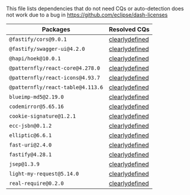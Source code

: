 This file lists dependencies that do not need CQs or auto-detection does not work due to a bug in https://github.com/eclipse/dash-licenses

| Packages | Resolved CQs |
| --- | --- |
| `@fastify/cors@9.0.1` | [clearlydefined](https://clearlydefined.io/definitions/npm/npmjs/@fastify/cors/9.0.1) |
| `@fastify/swagger-ui@4.2.0` | [clearlydefined](https://clearlydefined.io/definitions/npm/npmjs/@fastify/swagger-ui/4.2.0) |
| `@hapi/hoek@10.0.1` | [clearlydefined](https://clearlydefined.io/definitions/npm/npmjs/@hapi/hoek/10.0.1) |
| `@patternfly/react-core@4.278.0` | [clearlydefined](https://clearlydefined.io/definitions/npm/npmjs/@patternfly/react-core/4.278.0) |
| `@patternfly/react-icons@4.93.7` | [clearlydefined](https://clearlydefined.io/definitions/npm/npmjs/@patternfly/react-icons/4.93.7) |
| `@patternfly/react-table@4.113.6` | [clearlydefined](https://clearlydefined.io/definitions/npm/npmjs/@patternfly/react-table/4.113.6) |
| `blueimp-md5@2.19.0` | [clearlydefined](https://clearlydefined.io/definitions/npm/npmjs/-/blueimp-md5/2.19.0) |
| `codemirror@5.65.16` | [clearlydefined](https://clearlydefined.io/definitions/npm/npmjs/-/codemirror/5.65.16) |
| `cookie-signature@1.2.1` | [clearlydefined](https://clearlydefined.io/definitions/npm/npmjs/-/cookie-signature/1.2.1) |
| `ecc-jsbn@0.1.2` | [clearlydefined](https://clearlydefined.io/definitions/npm/npmjs/-/ecc-jsbn/0.1.2) |
| `elliptic@6.6.1` | [clearlydefined](https://clearlydefined.io/definitions/npm/npmjs/-/elliptic/6.6.1) |
| `fast-uri@2.4.0` | [clearlydefined](https://clearlydefined.io/definitions/npm/npmjs/-/fast-uri/2.4.0) |
| `fastify@4.28.1` | [clearlydefined](https://clearlydefined.io/definitions/npm/npmjs/-/fastify/4.28.1) |
| `jsep@1.3.9` | [clearlydefined](https://clearlydefined.io/definitions/npm/npmjs/-/jsep/1.3.9) |
| `light-my-request@5.14.0` | [clearlydefined](https://clearlydefined.io/definitions/npm/npmjs/-/light-my-request/5.14.0) |
| `real-require@0.2.0` | [clearlydefined](https://clearlydefined.io/definitions/npm/npmjs/-/real-require/0.2.0) |
